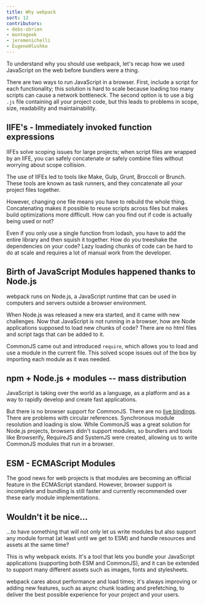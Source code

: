 ```yaml
---
title: Why webpack
sort: 12
contributors:
- debs-obrien
- montogeek
- jeremenichelli
- EugeneHlushko
---
```


To understand why you should use webpack, let's recap how we used JavaScript on the web before bundlers were a thing.

There are two ways to run JavaScript in a browser. First, include a script for each functionality; this solution is hard to scale because loading too many scripts can cause a network bottleneck. The second option is to use a big `.js` file containing all your project code, but this leads to problems in scope, size, readability and maintainability.


## IIFE's - Immediately invoked function expressions

IIFEs solve scoping issues for large projects; when script files are wrapped by an IIFE, you can safely concatenate or safely combine files without worrying about scope collision.

The use of IIFEs led to tools like Make, Gulp, Grunt, Broccoli or Brunch. These tools are known as task runners, and they concatenate all your project files together.

However, changing one file means you have to rebuild the whole thing. Concatenating makes it possible to reuse scripts across files but makes build optimizations more difficult. How can you find out if code is actually being used or not?

Even if you only use a single function from lodash, you have to add the entire library and then squish it together. How do you treeshake the dependencies on your code? Lazy loading chunks of code can be hard to do at scale and requires a lot of manual work from the developer.


## Birth of JavaScript Modules happened thanks to Node.js

webpack runs on Node.js, a JavaScript runtime that can be used in computers and servers outside a browser environment.

When Node.js was released a new era started, and it came with new challenges. Now that JavaScript is not running in a browser, how are Node applications supposed to load new chunks of code? There are no html files and script tags that can be added to it.

CommonJS came out and introduced `require`, which allows you to load and use a module in the current file. This solved scope issues out of the box by importing each module as it was needed.


## npm + Node.js + modules -- mass distribution

JavaScript is taking over the world as a language, as a platform and as a way to rapidly develop and create fast applications.

But there is no browser support for CommonJS. There are no [live bindings](https://medium.com/webpack/the-state-of-javascript-modules-4636d1774358). There are problems with circular references. Synchronous module resolution and loading is slow. While CommonJS was a great solution for Node.js projects, browsers didn't support modules, so bundlers and tools like Browserify, RequireJS and SystemJS were created, allowing us to write CommonJS modules that run in a browser.


## ESM - ECMAScript Modules

The good news for web projects is that modules are becoming an official feature in the ECMAScript standard. However, browser support is incomplete and bundling is still faster and currently recommended over these early module implementations.


## Wouldn't it be nice…

...to have something that will not only let us write modules but also support any module format (at least until we get to ESM) and handle resources and assets at the same time?

This is why webpack exists. It's a tool that lets you bundle your JavaScript applications (supporting both ESM and CommonJS), and it can be extended to support many different assets such as images, fonts and stylesheets.

webpack cares about performance and load times; it's always improving or adding new features, such as async chunk loading and prefetching, to deliver the best possible experience for your project and your users.
